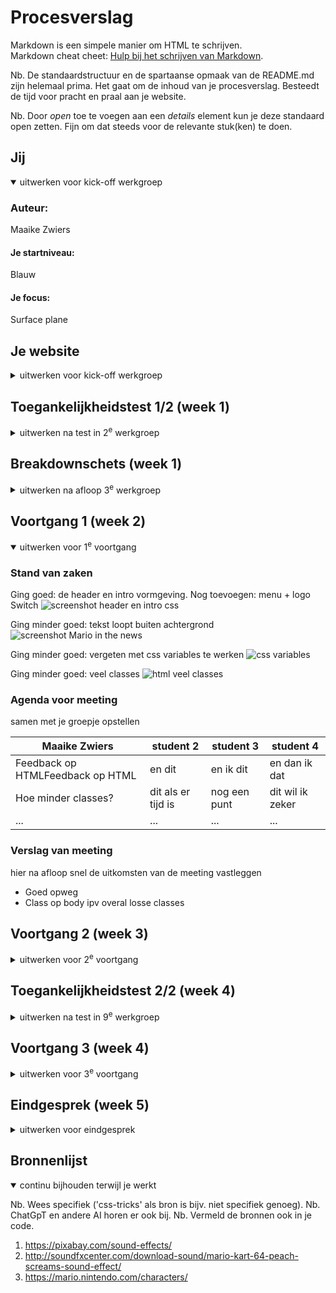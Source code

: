 # Procesverslag
Markdown is een simpele manier om HTML te schrijven.  
Markdown cheat cheet: [Hulp bij het schrijven van Markdown](https://github.com/adam-p/markdown-here/wiki/Markdown-Cheatsheet).

Nb. De standaardstructuur en de spartaanse opmaak van de README.md zijn helemaal prima. Het gaat om de inhoud van je procesverslag. Besteedt de tijd voor pracht en praal aan je website.

Nb. Door *open* toe te voegen aan een *details* element kun je deze standaard open zetten. Fijn om dat steeds voor de relevante stuk(ken) te doen.





## Jij

<details open>
  <summary>uitwerken voor kick-off werkgroep</summary>

  ### Auteur:
  Maaike Zwiers

  #### Je startniveau:
  Blauw

  #### Je focus:
  Surface plane
 
</details>





## Je website

<details>
  <summary>uitwerken voor kick-off werkgroep</summary>

  ### Je opdracht:
  https://mario.nintendo.com/

  #### Screenshot(s) van de eerste pagina (small screen): 
  Home
  <img src="readme-images/mariohome.jpg" width="375px" alt="Homepage met alle laatste informatie en leuke animaties">

  #### Screenshot(s) van de tweede pagina (small screen):
  Characters 
  <img src="readme-images/toadpage.jpg" width="375px" alt="profielpagina's van mario characters">
 
</details>



## Toegankelijkheidstest 1/2 (week 1)

<details>
  <summary>uitwerken na test in 2<sup>e</sup> werkgroep</summary>

  ### Bevindingen
  Lijst met je bevindingen die in de test naar voren kwamen:
  - Sommige knoppen zijn erg klein
  - Soms worden spans/divs gebruikt waar een h-element logischer zou zijn
  - Onlogische h1
  - Onlogische headings volgorde
  - Veel img atributen missen een alt tekst
  - Video mist captions (is in dit geval misschien ook niet nodig)
  - Audio heeft geen transscript
  - a-element wordt vaak niet gebruikt voor linkjes
  - Niet duidelijk dat sommige linkjes openen op een andere tab/window
  - Dark/light mode is niet mogelijk
  - High contrast mode is niet mogelijk

</details>



## Breakdownschets (week 1)

<details>
  <summary>uitwerken na afloop 3<sup>e</sup> werkgroep</summary>

  ### de hele pagina: 
  <img src="readme-images/homeschets.jpg" width="375px" alt="breakdown van de hele home pagina">

  <img src="readme-images/detailschets.jpg" width="375px" alt="breakdown van de hele detail pagina">

<!-- 
  ### dynamisch deel (bijv menu): 
  <img src="readme-images/dummy-plaatje.jpg" width="375px" alt="breakdown van een dynamisch deel">

  <!-- ### wellicht nog een dynamisch deel (bijv filter): 
  <img src="readme-images/dummy-plaatje.jpg" width="375px" alt="breakdown van nog een dynamisch deel"> -->

</details>





## Voortgang 1 (week 2)

<details open>
  <summary>uitwerken voor 1<sup>e</sup> voortgang</summary>

  ### Stand van zaken
   Ging goed: de header en intro vormgeving. Nog toevoegen: menu + logo Switch
  <img src="readme-images/ginggoed1.jpg" alt="screenshot header en intro css">

  Ging minder goed: tekst loopt buiten achtergrond
  <img src="readme-images/gingmindergoed1.jpg" alt="screenshot Mario in the news">

  Ging minder goed: vergeten met css variables te werken
  <img src="readme-images/gingmindergoed2.png" alt="css variables">

  Ging minder goed: veel classes
  <img src="readme-images/gingmindergoed3.png" alt="html veel classes">

  ### Agenda voor meeting
  samen met je groepje opstellen

  | Maaike Zwiers                    | student 2          | student 3    | student 4        |
  | ---                              | ---                | ---          | ---              |
  | Feedback op HTMLFeedback op HTML | en dit             | en ik dit    | en dan ik dat    |
  | Hoe minder classes?              | dit als er tijd is | nog een punt | dit wil ik zeker |
  | ...                              | ...                | ...          | ...              |


  ### Verslag van meeting
  hier na afloop snel de uitkomsten van de meeting vastleggen

  - Goed opweg
  - Class op body ipv overal losse classes

</details>





## Voortgang 2 (week 3)

<details>
  <summary>uitwerken voor 2<sup>e</sup> voortgang</summary>

  ### Stand van zaken
  Veel vooruit gekomen, grootste deel css af, loop soms wat vast met javascript.

  ### Agenda voor meeting
  samen met je groepje opstellen

  | student 1      | student 2          | student 3    | student 4        |
  | ---            | ---                | ---          | ---              |
  | Class op body?? | en dit             | en ik dit    | en dan ik dat    |
  | Overflow-x werkt niet scroll op 2e pagina| dit als er tijd is | nog een punt | dit wil ik zeker |


  ### Verslag van meeting
  hier na afloop snel de uitkomsten van de meeting vastleggen

  - Beter toch wel losse classes ipv pseudo (ivm meerdere pagina's)
  - Testen of scroll wel werkt op mobiel

</details>





## Toegankelijkheidstest 2/2 (week 4)

<details>
  <summary>uitwerken na test in 9<sup>e</sup> werkgroep</summary>

  ### Bevindingen
  Lijst met je bevindingen die in de test naar voren kwamen (geef ook aan wat er verbeterd is):
  - Knop reduced motion beter een form ipv 2 losse buttons
  - tm wordt vervelend voorgelezen
  - alt text op images vergeten
  - Knoppen zonder tekst kunnen duidelijker
  - Site heeft nu logischere volgorde van voorlezen

</details>





## Voortgang 3 (week 4)

<details>
  <summary>uitwerken voor 3<sup>e</sup> voortgang</summary>

  ### Stand van zaken
  hier dit ging goed & dit was lastig (neem ook screenshots op van delen van je website en code)


  ### Agenda voor meeting
  samen met je groepje opstellen

  | Maaike Zwiers                    | student 2          | student 3    | student 4        |
  | ---                              | ---                | ---          | ---              |
  | Scroll geluid werkt maar 1x | en dit             | en ik dit    | en dan ik dat    |
  | Classes fixen             | dit als er tijd is | nog een punt | dit wil ik zeker |
  | Feedback op HTML                             | ...                | ...          | ...              |


  ### Verslag van meeting
  hier na afloop snel de uitkomsten van de meeting vastleggen

  - Knop aanmaken voor interactie zodat geluid het doet
  - Classes zijn goed maar namen kunnen professioneler

</details>





## Eindgesprek (week 5)

<details>
  <summary>uitwerken voor eindgesprek</summary>

  ### Je uitkomst - karakteristiek screenshots:
  <img src="readme-images/dummy-plaatje.jpg" width="375px" alt="uitomst opdracht 1">


  ### Dit ging goed/Heb ik geleerd: 
  Korte omschrijving met plaatjes

  <img src="readme-images/dummy-plaatje.jpg" width="375px" alt="top">


  ### Dit was lastig/Is niet gelukt:
  Korte omschrijving met plaatjes

  <img src="readme-images/dummy-plaatje.jpg" width="375px" alt="bummer">
</details>





## Bronnenlijst

<details open>
  <summary>continu bijhouden terwijl je werkt</summary>

  Nb. Wees specifiek ('css-tricks' als bron is bijv. niet specifiek genoeg). 
  Nb. ChatGpT en andere AI horen er ook bij.
  Nb. Vermeld de bronnen ook in je code.

  1. https://pixabay.com/sound-effects/
  2. http://soundfxcenter.com/download-sound/mario-kart-64-peach-screams-sound-effect/
  3. https://mario.nintendo.com/characters/

</details>